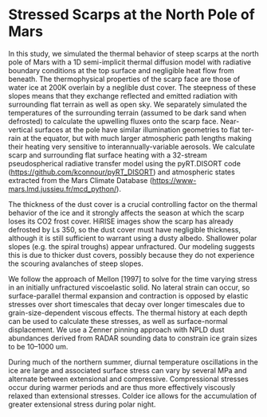 # Stressed Scarps at the North Pole of Mars

In this study, we simulated the thermal behavior of steep scarps at the north pole of Mars with a 1D semi-implicit thermal diffusion model with radiative boundary conditions at the top surface and negligible heat flow from beneath. The thermophysical properties of the scarp face are those of water ice at 200K overlain by a neglible dust cover. The steepness of these slopes means that they exchange reflected and emitted radiation with surrounding flat terrain as well as open sky. We separately simulated the temperatures of the surrounding terrain (assumed to be dark sand when defrosted) to calculate the upwelling fluxes onto the scarp face. Near-vertical surfaces at the pole have similar illumination geometries to flat ter-rain at the equator, but with much larger atmospheric path lengths making their heating very sensitive to interannually-variable aerosols. We calculate scarp and surrounding flat surface heating with a 32-stream pseudospherical radiative transfer model using the pyRT.DISORT code (https://github.com/kconnour/pyRT_DISORT) and atmospheric states extracted from the Mars Climate Database (https://www-mars.lmd.jussieu.fr/mcd_python/).

The thickness of the dust cover is a crucial controlling factor on the thermal behavior of the ice and it strongly affects the season at which the scarp loses its CO2 frost cover. HiRISE images show the scarp has already defrosted by Ls 350, so the dust cover must have negligible thickness, although it is still sufficient to warrant using a dusty albedo. Shallower polar slopes (e.g. the spiral troughs) appear unfractured. Our modeling suggests this is due to thicker dust covers, possibly because they do not experience the scouring avalanches of steep slopes. 

We follow the approach of Mellon [1997] to solve for the time varying stress in an initially unfractured viscoelastic solid. No lateral strain can occur, so surface-parallel thermal expansion and contraction is opposed by elastic stresses over short timescales that decay over longer timescales due to grain-size-dependent viscous effects. The thermal history at each depth can be used to calculate these stresses, as well as surface-normal displacement. We use a Zenner pinning approach with NPLD dust abundances derived from RADAR sounding data to constrain ice grain sizes to be 10–1000 um.

During much of the northern summer, diurnal temperature oscillations in the ice are large and associated surface stress can vary by several MPa and alternate between extensional and compressive. Compressional stresses occur during warmer periods and are thus more effectively viscously relaxed than extensional stresses. Colder ice allows for the accumulation of greater extensional stress during polar night.
